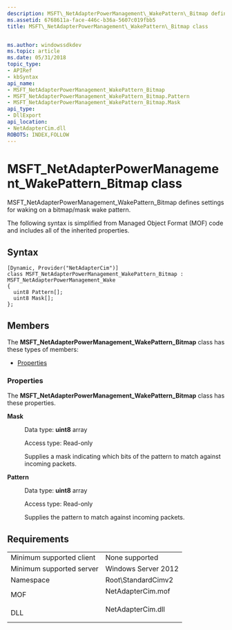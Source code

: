 ```yaml
---
description: MSFT\_NetAdapterPowerManagement\_WakePattern\_Bitmap defines settings for waking on a bitmap/mask wake pattern.
ms.assetid: 6768611a-face-446c-b36a-5607c019fbb5
title: MSFT\_NetAdapterPowerManagement\_WakePattern\_Bitmap class


ms.author: windowssdkdev
ms.topic: article
ms.date: 05/31/2018
topic_type: 
- APIRef
- kbSyntax
api_name: 
- MSFT_NetAdapterPowerManagement_WakePattern_Bitmap
- MSFT_NetAdapterPowerManagement_WakePattern_Bitmap.Pattern
- MSFT_NetAdapterPowerManagement_WakePattern_Bitmap.Mask
api_type: 
- DllExport
api_location: 
- NetAdapterCim.dll
ROBOTS: INDEX,FOLLOW
---
```


# MSFT\_NetAdapterPowerManagement\_WakePattern\_Bitmap class

MSFT\_NetAdapterPowerManagement\_WakePattern\_Bitmap defines settings for waking on a bitmap/mask wake pattern.

The following syntax is simplified from Managed Object Format (MOF) code and includes all of the inherited properties.

## Syntax

``` syntax
[Dynamic, Provider("NetAdapterCim")]
class MSFT_NetAdapterPowerManagement_WakePattern_Bitmap : MSFT_NetAdapterPowerManagement_Wake
{
  uint8 Pattern[];
  uint8 Mask[];
};
```

## Members

The **MSFT\_NetAdapterPowerManagement\_WakePattern\_Bitmap** class has these types of members:

-   [Properties](#properties)

### Properties

The **MSFT\_NetAdapterPowerManagement\_WakePattern\_Bitmap** class has these properties.

<dl> <dt>

**Mask**
</dt> <dd> <dl> <dt>

Data type: **uint8** array
</dt> <dt>

Access type: Read-only
</dt> </dl>

Supplies a mask indicating which bits of the pattern to match against incoming packets.

</dd> <dt>

**Pattern**
</dt> <dd> <dl> <dt>

Data type: **uint8** array
</dt> <dt>

Access type: Read-only
</dt> </dl>

Supplies the pattern to match against incoming packets.

</dd> </dl>

## Requirements



|                                     |                                                                                              |
|-------------------------------------|----------------------------------------------------------------------------------------------|
| Minimum supported client<br/> | None supported<br/>                                                                    |
| Minimum supported server<br/> | Windows Server 2012<br/>                                                               |
| Namespace<br/>                | Root\\StandardCimv2<br/>                                                               |
| MOF<br/>                      | <dl> <dt>NetAdapterCim.mof</dt> </dl> |
| DLL<br/>                      | <dl> <dt>NetAdapterCim.dll</dt> </dl> |



 

 




